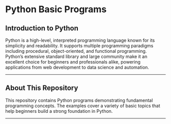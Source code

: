 # Python Basic Programs

## Introduction to Python

Python is a high-level, interpreted programming language known for its simplicity and readability. It supports multiple programming paradigms including procedural, object-oriented, and functional programming. Python’s extensive standard library and large community make it an excellent choice for beginners and professionals alike, powering applications from web development to data science and automation.

---

## About This Repository

This repository contains Python programs demonstrating fundamental programming concepts. The examples cover a variety of basic topics that help beginners build a strong foundation in Python.

---

